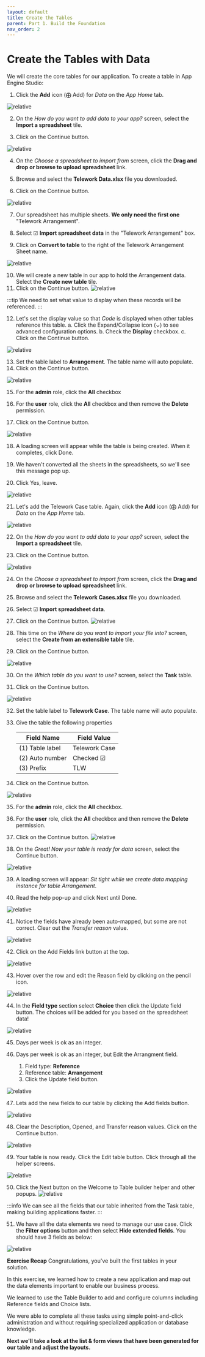 ```yaml
---
layout: default
title: Create the Tables
parent: Part 1. Build the Foundation
nav_order: 2
---
```


# Create the Tables with Data

We will create the core tables for our application. To create a table in App Engine Studio:

1. Click the  **Add**  icon (⨁ Add) for _Data_ on the _App Home_ tab.

 ![relative](images/data_add_icon.png)

2. On the _How do you want to add data to your app?_ screen, select the **Import a spreadsheet** tile.
   
3. Click on the <span className="aes_button">Continue</span> button.

 ![relative](images/AddData_ImportASpreadsheet.png)

4. On the _Choose a spreadsheet to import from_ screen, click the  **Drag and drop or browse to upload spreadsheet** link.

5. Browse and select the  **Telework Data.xlsx**  file you downloaded.

6. Click on the <span className="aes_button">Continue</span> button.
   
 ![relative](images/AddData_ChooseASpreadsheet.png)

7. Our spreadsheet has multiple sheets. **We only need the first one** "Telework Arrangement".

8. Select ☑ **Import spreadsheet data** in the "Telework Arrangement" box.

9.  Click on **Convert to table** to the right of the Telework Arrangement Sheet name.

 ![relative](images/data_Convert_to_table.png)

10. We will create a new table in our app to hold the Arrangement data. Select the **Create new table** tile. 
11. Click on the <span className="aes_button">Continue</span> button.
 ![relative](images/AddData-CreateNewTable.png)

:::tip
We need to set what value to display when these records will be referenced.
:::

12. Let's set the display value so that _Code_ is displayed when other tables reference this table.
    a. Click the Expand/Collapse icon (⌄) to see advanced configuration options.
    b. Check the **Display** checkbox.
    c. Click on the <span className="aes_button">Continue</span> button.

 ![relative](images/data_Check_Display.png)

13. Set the table label to **Arrangement**. The table name will auto populate.
14. Click on the <span className="aes_button">Continue</span> button.

 ![relative](images/data_Set_the_table_label.png)

15. For the **admin** role, click the **All** checkbox

16. For the **user** role, click the **All** checkbox and then remove the **Delete** permission.

17. Click on the <span className="aes_button">Continue</span> button.
     
  ![relative](images/data_add_table_permissions.png)

18. A loading screen will appear while the table is being created. When it completes, click <span className="aes_button">Done</span>.

19. We haven't converted all the sheets in the spreadsheets, so we'll see this message pop up.

20. Click <span className="aes_button">Yes, leave</span>.
    
 ![relative](images/data_leave_without_converting_other_sheets.png)

21. Let's add the Telework Case table. Again, click the  **Add**  icon (⨁ Add) for _Data_ on the _App Home_ tab.

 ![relative](images/AddData-CreateCaseTable.png)

22. On the _How do you want to add data to your app?_ screen, select the **Import a spreadsheet** tile.

23. Click on the <span className="aes_button">Continue</span> button.
    
 ![relative](images/AddData_ImportASpreadsheet.png)

24. On the _Choose a spreadsheet to import from_ screen, click the  **Drag and drop or browse to upload spreadsheet** link.

25. Browse and select the  **Telework Cases.xlsx**  file you downloaded.

26. Select ☑ **Import spreadsheet data**.

27. Click on the <span className="aes_button">Continue</span> button.
 ![relative](images/AddData-ChooseSpreadsheetCase.png)

28. This time on the _Where do you want to import your file into?_ screen, select the **Create from an extensible table** tile.

29. Click on the <span className="aes_button">Continue</span> button.
    
 ![relative](images/AddData-CreateFromExt.png)

30. On the _Which table do you want to use?_ screen, select the **Task** table.

31. Click on the <span className="aes_button">Continue</span> button.

 ![relative](images/AddData-WhichTable.png)

32. Set the table label to **Telework Case**. The table name will auto populate.

33. Give the table the following properties

    Field Name      | Field Value
    ----------------| --------------
    (1) Table label | Telework Case
    (2) Auto number | Checked ☑
    (3) Prefix      | TLW
    
34. Click on the <span className="aes_button">Continue</span> button.
    
 ![relative](images/data_new_table_properties.png)

35. For the **admin** role, click the **All** checkbox.

36. For the **user** role, click the **All** checkbox and then remove the **Delete** permission.

37. Click on the <span className="aes_button">Continue</span> button.
  ![relative](images/data_add_table_permissions.png)

38. On the _Great! Now your table is ready for data_ screen, select the <span className="aes_button">Continue</span> button.

 ![relative](images/AddData-TableReadyForData.png)

39. A loading screen will appear: _Sit tight while we create data mapping instance for table Arrangement_.

40. Read the help pop-up and click <span className="aes_button">Next</span> until <span className="aes_button">Done</span>.

 ![relative](images/AddData_MapTeleworkCase.png)

41. Notice the fields have already been auto-mapped, but some are not correct. Clear out the _Transfer reason_ value.

 ![relative](images/AddData_ClearTransferReason.png)

42. Click on the Add Fields link button at the top.

 ![relative](images/AddData_AddFields.png)

43. Hover over the row and edit the Reason field by clicking on the pencil icon.

 ![relative](images/AddData_EditReason.png)
    
44. In the **Field type** section select **Choice** then click the <span className="aes_button">Update field</span> button. The choices will be added for you based on the spreadsheet data!
  
 ![relative](images/AddData_UpdateReason.png)

45. Days per week is ok as an integer.

46. Days per week is ok as an integer, but Edit the Arrangment field.
    1. Field type: **Reference**
    2. Reference table: **Arrangement**
    3. Click the <span className="aes_button">Update field</span> button.
  
 ![relative](images/AddData-EditArrangement.png)

47.   Lets add the new fields to our table by clicking the <span className="aes_button">Add fields</span> button. 

 ![relative](images/AddData-AddFieldsDone.png)

48. Clear the Description, Opened, and Transfer reason values. Click on the <span className="aes_button">Continue</span> button.

 ![relative](images/AddData_RemoveOpened.png)

49. Your table is now ready. Click the <span className="aes_button">Edit table</span> button. Click through all the helper screens.

 ![relative](images/AddData-TableisReady.png)

50. Click the <span className="aes_button">Next</span> button on the Welcome to Table builder helper and other popups.
 ![relative](images/AddData_Welcome.png)  

:::info
We can see all the fields that our table inherited from the Task table, making building applications faster.
:::

51. We have all the data elements we need to manage our use case. Click the **Filter options** button and then select **Hide extended fields**. You should have 3 fields as below:

 ![relative](images/create_fields_completed.png)

**Exercise Recap**
Congratulations, you've built the first tables in your solution.

In this exercise, we learned how to create a new application and map out the data elements important to enable our business process.

We learned to use the Table Builder to add and configure columns including Reference fields and Choice lists.

We were able to complete all these tasks using simple point-and-click administration and without requiring specialized application or database knowledge.

**Next we'll take a look at the list & form views that have been generated for our table and adjust the layouts.**